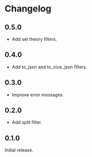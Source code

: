 # Changelog

## 0.5.0

- Add set theory filters.

## 0.4.0

- Add to_json and to_nice_json filters.

## 0.3.0

- Improve error messages.

## 0.2.0

- Add split filter.

## 0.1.0

Initial release.
